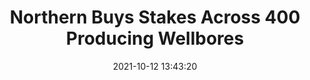 ---
"title": "Northern Buys Stakes Across 400 Producing Wellbores"
"date": "2021-10-12 13:43:20"
"feed_name": "RIGZONE"
"feed_website": "http://www.rigzone.com/"
"feed_rss": "http://www.rigzone.com/news/rss/rigzone_latest.aspx"
"link": "https://www.rigzone.com/news/northern_buys_stakes_across_400_producing_wellbores-12-oct-2021-166696-article/?rss=true"
"source": "None"
"file": "_posts/2021-1-1-3978be562ac7ec4755fd34b23572316fd193d3c3.md"
"accident": "0"
"drilling": "0"
"dead": "0"
"injured": "0"
"arrested": "0"
"place": "unknown place"
"where": "unknown site"
"causes": "unknown"
"place_uri": "unknown place"
---